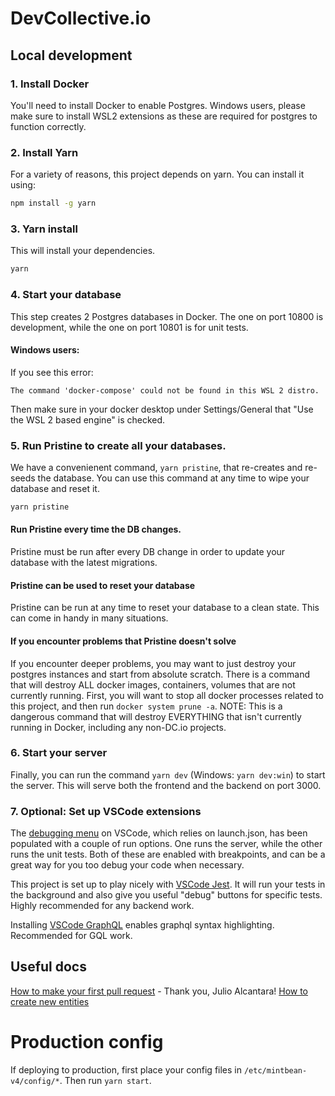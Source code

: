 # DevCollective.io

## Local development

### 1. Install Docker

You'll need to install Docker to enable Postgres. Windows users, please make sure to install WSL2 extensions as these are required for postgres to function correctly.

### 2. Install Yarn

For a variety of reasons, this project depends on yarn. You can install it using:

```sh
npm install -g yarn
```

### 3. Yarn install

This will install your dependencies.

```sh
yarn
```

### 4. Start your database

This step creates 2 Postgres databases in Docker. The one on port 10800 is
development, while the one on port 10801 is for unit tests.

#### Windows users:

If you see this error:

```
The command 'docker-compose' could not be found in this WSL 2 distro.
```

Then make sure in your docker desktop under Settings/General that "Use the WSL
2 based engine" is checked.

### 5. Run Pristine to create all your databases.

We have a convenienent command, `yarn pristine`, that re-creates and re-seeds
the database. You can use this command at any time to wipe your database and
reset it.

```sh
yarn pristine
```

#### Run Pristine every time the DB changes.

Pristine must be run after every DB change in order to update your database with
the latest migrations.

#### Pristine can be used to reset your database

Pristine can be run at any time to reset your database to a clean state. This can
come in handy in many situations.

#### If you encounter problems that Pristine doesn't solve

If you encounter deeper problems, you may want to just destroy your postgres instances
and start from absolute scratch. There is a command that will destroy ALL docker images,
containers, volumes that are not currently running. First, you will want to stop all
docker processes related to this project, and then run `docker system prune -a`. NOTE:
This is a dangerous command that will destroy EVERYTHING that isn't currently running
in Docker, including any non-DC.io projects.

### 6. Start your server

Finally, you can run the command `yarn dev` (Windows: `yarn dev:win`) to start the server. This will serve
both the frontend and the backend on port 3000.

### 7. Optional: Set up VSCode extensions

The [debugging menu](https://code.visualstudio.com/docs/editor/debugging) on VSCode, which relies on launch.json,
has been populated with a couple of run options. One runs the server, while the other runs the unit tests.
Both of these are enabled with breakpoints, and can be a great
way for you too debug your code when necessary.

This project is set up to play nicely with [VSCode Jest](https://marketplace.visualstudio.com/items?itemName=Orta.vscode-jest).
It will run your tests in the background and also give you useful "debug" buttons for specific tests.
Highly recommended for any backend work.

Installing [VSCode GraphQL](https://marketplace.visualstudio.com/items?itemName=GraphQL.vscode-graphql) enables graphql syntax highlighting.
Recommended for GQL work.

## Useful docs

[How to make your first pull request](./docs/FirstPullRequest.md) - Thank you, Julio Alcantara!
[How to create new entities](./docs/HowToCreateNewEntities.md)

# Production config

If deploying to production, first place your config files in `/etc/mintbean-v4/config/*`.
Then run `yarn start`.
